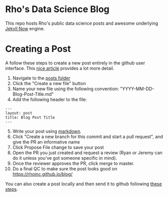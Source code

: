 
# Rho's Data Science Blog 

This repo hosts Rho's public data science posts and awesome underlying [Jekyll Now](https://github.com/barryclark/jekyll-now) engine.

# Creating a Post

A follow these steps to create a new post entirely in the github user interface. This [nice article](https://www.smashingmagazine.com/2014/08/build-blog-jekyll-github-pages/) provides a lot more detail. 

  1. Navigate to the [posts folder](https://github.com/RhoInc/blog/tree/master/_posts)
  2. Click the "Create a new file" button 
  3. Name your new file using the following convention: "YYYY-MM-DD-Blog-Post-Title.md"
  4. Add the following header to the file: 

```
---
layout: post
title: Blog Post Title
---
```

5. Write your post using [markdown](https://github.com/adam-p/markdown-here/wiki/Markdown-Cheatsheet#images).  
6. Click "Create a new branch for this commit and start a pull request", and give the PR an informative name
7. Click Propose File change to save your post
8. Open the PR you just created and request a review (Ryan or Jeremy can do it unless you've got someone specific in mind). 
9. Once the reviewer approves the PR, click merge to master. 
10. Do a final QC to make sure the post looks good on https://rhoinc.github.io/blog/

You can also create a post locally and then send it to github following [these steps](https://github.com/barryclark/jekyll-now#local-development).
